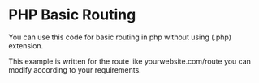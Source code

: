 # PHP Basic Routing

You can use this code for basic routing in php without using (.php) extension.

This example is written for the route like yourwebsite.com/route you can modify according to your requirements.
